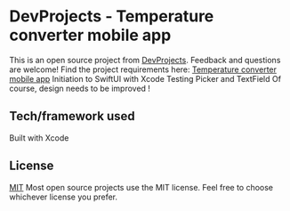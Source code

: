 # DevProjects - Temperature converter mobile app

This is an open source project from [DevProjects](http://www.codementor.io/projects). Feedback and questions are welcome!
Find the project requirements here: [Temperature converter mobile app](https://www.codementor.io/projects/mobile/temperature-converter-mobile-app-atx32h5e71)
Initiation to SwiftUI with Xcode
Testing Picker and TextField
Of course, design needs to be improved !

## Tech/framework used
Built with Xcode


## License
[MIT](https://choosealicense.com/licenses/mit/)
Most open source projects use the MIT license. Feel free to choose whichever license you prefer.



